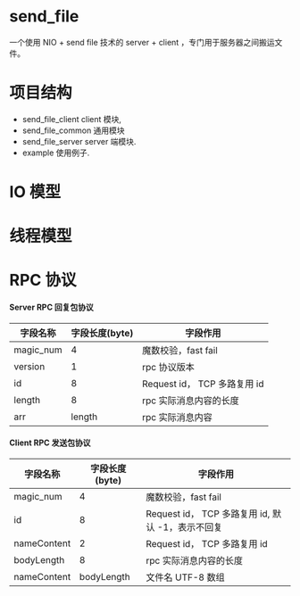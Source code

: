 
# send_file

一个使用 NIO + send file 技术的 server + client ，专门用于服务器之间搬运文件。

# 项目结构

* send_file_client client 模块, 
* send_file_common 通用模块
* send_file_server server 端模块.
* example 使用例子. 

# IO 模型


# 线程模型

# RPC 协议

#### Server RPC 回复包协议

| 字段名称  | 字段长度(byte) | 字段作用                     |
| --------- | -------------- | ---------------------------- |
| magic_num | 4              | 魔数校验，fast fail          |
| version   | 1              | rpc 协议版本                 |
| id        | 8              | Request id， TCP 多路复用 id |
| length    | 8              | rpc 实际消息内容的长度       |
| arr       | length         | rpc 实际消息内容             |



#### Client RPC 发送包协议

| 字段名称    | 字段长度(byte) | 字段作用                                          |
| ----------- | -------------- | ------------------------------------------------- |
| magic_num   | 4              | 魔数校验，fast fail                               |
| id          | 8              | Request id， TCP 多路复用 id, 默认 -1，表示不回复 |
| nameContent | 2              | Request id， TCP 多路复用 id                      |
| bodyLength  | 8              | rpc 实际消息内容的长度                            |
| nameContent | bodyLength     | 文件名 UTF-8 数组                                 |


